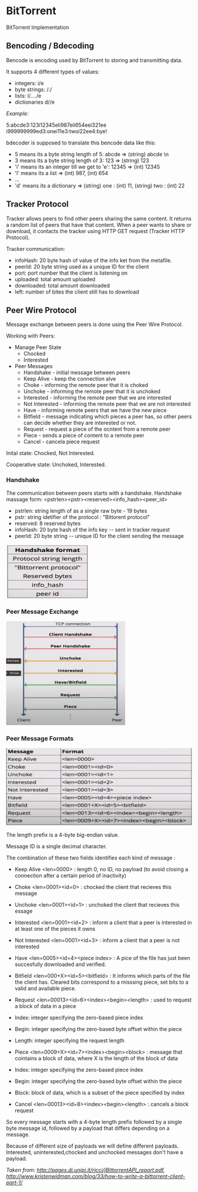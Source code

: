 # BitTorrent
BitTorrent Implementation

## Bencoding / Bdecoding

Bencode is encoding used by BitTorrent to storing and transmitting data.

It supports 4 different types of values:
- integers: i/<integer in ASCCI>e
- byte strings: /<string length in ASCCI>:/<string data>
- lists: l/<bencoded value>..../<bencoded value>e
- dictionaries d/<bencoded string>/<bencoded element>e

*Example:*

5:abcde3:123i12345eli987eli654eei321ee
i999999999ed3:onei11e3:twoi22ee4:bye!

bdecoder is supposed to translate this bencode data like this:
- 5 means its a byte string length of 5: abcde => (string) abcde \n
- 3 means its a byte string length of 3: 123  => (string) 123
- 'i' means its an integer till we get to 'e': 12345 => (int) 12345
- 'l' means its a list  => (int) 987, (int) 654 
- ...
- 'd' means its a dictionary => (string) one : (int) 11, (string) two : (int) 22

## Tracker Protocol
Tracker allows peers to find other peers sharing the same content.
It returns a random list of peers that have that content.
When a peer wants to share or download, it contacts the tracker using HTTP GET request (Tracker HTTP Protocol).

Tracker communication:
* infoHash: 20 byte hash of value of the info ket from the metafile.
* peerId: 20 byte string used as a unique ID for the client
* port: port number that the client is listening on
* uploaded: total amount uploaded
* downloaded: total amount downloaded
* left: number of bites the client still has to download



## Peer Wire Protocol
Message exchange between peers is done using the Peer Wire Protocol.

Working with Peers:
* Manage Peer State
  * Chocked
  * Interested
* Peer Messages
  * Handshake - initial message between peers
  * Keep Alive - keep the connection alve
  * Choke - informing the remote peer that it is choked
  * Unchoke - informing the remote peer that it is unchoked
  * Interested - informing the remote peer that we are interested
  * Not Interested - informing the remote peer that we are not interested
  * Have - informing remote peers that we have the new piece
  * Bitfield -  message indicating which pieces a peer has, so other peers can decide whether they are interested or not.
  * Request - request a piece of the ocntent from a remote peer
  * Piece - sends a piece of content to a remote peer
  * Cancel - cancela  piece request
  
Inital state: Chocked, Not Interested.

Cooperative state: Unchoked, Interested.



### Handshake
The communication between peers starts with a handshake.
Handshake massage form: \<pstrlen>\<pstr>\<reserved>\<info_hash>\<peer_id> 
 * pstrlen: string length of <pstr> as a single raw byte - 19 bytes
 * pstr: string idetifier of the protocol : "Bittorent protocol"
 * reserved: 8 reserved bytes
 * infoHash: 20 byte hash of the info key -- sent in tracker request
 * peerId: 20 byte string -- unique ID for the client sending the message
 
![](images/handshake.png)


### Peer Message Exchange
![](images/peerMessageExchange.png)

### Peer Message Formats
![](images/peerMessageFormat.png)

The length prefix is a 4-byte big-endian value.

Message ID is a single decimal character.

The combination of these two fields identifies each kind of message :
* Keep Alive  <len=0000> : length 0, no ID, no payload (to avoid closing a connection after a certain period of inactivity)

* Choke <len=0001><id=0> : chocked the client that recieves this message

* Unchoke <len=0001><id=1> : unchoked the client that recieves this essage

* Interested <len=0001><id=2> : inform a client that a peer is interested in at least one of the pieces it owns

* Not Interested <len=0001><id=3> : inform a client that a peer is not interested

* Have <len=0005><id=4>\<piece index> : A pice of the file has just been succesfully downloaded and verified.
 
* Bitfield <len=000+X><id=5>\<bitfield> : It informs which parts of the file the client has. Cleared bits correspond to a misssing piece, set bits to a valid and available piece.
 
* Request <len=00013><id=6>\<index>\<begin>\<length> : used to request a block of data in a piece
 * Index: integer specifying the zero-based piece index
 * Begin: integer specifying the zero-based byte offset within the piece
 * Length: integer specifying the request length 
 
* Piece <len=0009+X><id=7>\<index>\<begin>\<block> : message that cointains a block of data, where X is the length of the block of data
 * Index: integer specifying the zero-based piece index
 * Begin: integer specifying the zero-based byte offset within the piece
 * Block: block  of data, which is a subset of the piece specified by index

* Cancel <len=00013>\<id=8>\<index>\<begin>\<length> : cancels a block request

So every message starts with a 4-byte length prefix followed by a single byte message id, followed by a payload that differs depending on a message.

Because of different size of payloads we will define different payloads.
Interested, uninterested,chocked and unchocked messages don't have a payload.

 
 *Taken from: http://pages.di.unipi.it/ricci/jBittorrentAPI_report.pdf,
              http://www.kristenwidman.com/blog/33/how-to-write-a-bittorrent-client-part-1/*
